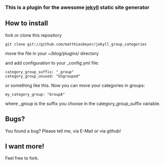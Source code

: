 ### This is a plugin for the awesome [jekyll] static site generator

How to install
--------------

fork or clone this repository

    git clone git://github.com/matthiasbeyer/jekyll_group_categories

move the file in your ~/blog/plugins/ directory

and add configuration to your _config.yml file:

    category_group_suffix: "_group"
    category_group_unused: "Ungrouped"

or something like this.
Now you can move your categories in groups:

    my_category_group: "GroupA"

where _group is the suffix you choose in the category_group_suffix variable.

Bugs?
-----

You found a bug? Please tell me, via E-Mail or via github!


I want more!
------------

Feel free to fork.

[jekyll]: https://github.com/mojombo/jekyll
